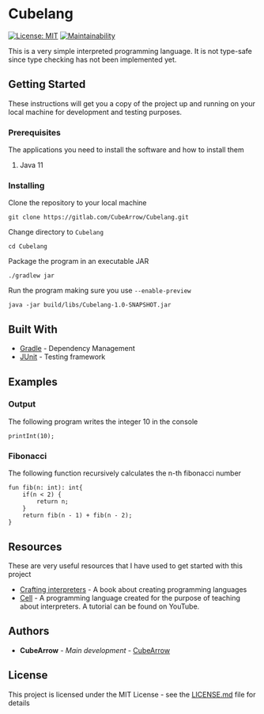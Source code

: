 # Cubelang
[![License: MIT](https://img.shields.io/badge/License-MIT-yellow.svg?style=flat)](https://opensource.org/licenses/MIT)
[![Maintainability](https://api.codeclimate.com/v1/badges/b56516951e9c3a93a8b0/maintainability)](https://codeclimate.com/github/CubeArrow/Cubelang/maintainability)

This is a very simple interpreted programming language. It is not type-safe since type checking has not been implemented yet.


## Getting Started

These instructions will get you a copy of the project up and running on your local machine for development and testing purposes.

### Prerequisites

The applications you need to install the software and how to install them

1. Java 11

### Installing

Clone the repository to your local machine
```
git clone https://gitlab.com/CubeArrow/Cubelang.git
```

Change directory to `Cubelang`
```
cd Cubelang 
```

Package the program in an executable JAR

```
./gradlew jar
```

Run the program making sure you use `--enable-preview`
```
java -jar build/libs/Cubelang-1.0-SNAPSHOT.jar
```


## Built With

* [Gradle](https://gradle.org/) - Dependency Management
* [JUnit](https://junit.org/junit5/) - Testing framework

## Examples
### Output
The following program writes the integer 10 in the console
```
printInt(10);
```
### Fibonacci
The following function recursively calculates the n-th fibonacci number 
```
fun fib(n: int): int{
    if(n < 2) {
        return n;
    }
    return fib(n - 1) + fib(n - 2);
}
```
## Resources

These are very useful resources that I have used to get started with this project

* [Crafting interpreters](https://craftinginterpreters.com/) - A book about creating programming languages
* [Cell](https://gitlab.com/cell_lang/cell) - A programming language created for the purpose of teaching about interpreters. A tutorial can be found on YouTube.


## Authors

* **CubeArrow** - *Main development* - [CubeArrow](https://gitlab.com/CubeArrow)


## License

This project is licensed under the MIT License - see the [LICENSE.md](LICENSE.md) file for details
